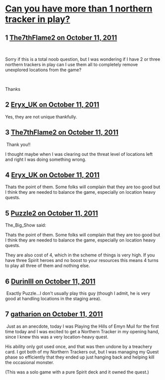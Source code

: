 # [Can you have more than 1 northern tracker in play?](https://community.fantasyflightgames.com/topic/54580-can-you-have-more-than-1-northern-tracker-in-play/)

## 1 [The7thFlame2 on October 11, 2011](https://community.fantasyflightgames.com/topic/54580-can-you-have-more-than-1-northern-tracker-in-play/?do=findComment&comment=540576)

 

Sorry if this is a total noob question, but I was wondering if I have 2 or three northern trackers in play can I use them all to completely remove unexplored locations from the game?

 

Thanks

## 2 [Eryx_UK on October 11, 2011](https://community.fantasyflightgames.com/topic/54580-can-you-have-more-than-1-northern-tracker-in-play/?do=findComment&comment=540579)

Yes, they are not unique thankfully. 

## 3 [The7thFlame2 on October 11, 2011](https://community.fantasyflightgames.com/topic/54580-can-you-have-more-than-1-northern-tracker-in-play/?do=findComment&comment=540581)

 Thank you!!

I thought maybe when I was clearing out the threat level of locations left and right I was doing something wrong. 

## 4 [Eryx_UK on October 11, 2011](https://community.fantasyflightgames.com/topic/54580-can-you-have-more-than-1-northern-tracker-in-play/?do=findComment&comment=540582)

Thats the point of them. Some folks will complain that they are too good but I think they are needed to balance the game, especially on location heavy quests. 

## 5 [Puzzle2 on October 11, 2011](https://community.fantasyflightgames.com/topic/54580-can-you-have-more-than-1-northern-tracker-in-play/?do=findComment&comment=540585)

The_Big_Show said:

Thats the point of them. Some folks will complain that they are too good but I think they are needed to balance the game, especially on location heavy quests. 



They are also cost of 4, which in the scheme of things is very high. If you have three Spirit heroes and no boost to your resources this means 4 turns to play all three of them and nothing else. 

## 6 [DurinIII on October 11, 2011](https://community.fantasyflightgames.com/topic/54580-can-you-have-more-than-1-northern-tracker-in-play/?do=findComment&comment=540612)

 Exactly Puzzle...I don't usually play this guy (though I admit, he is very good at handling locations in the staging area).

## 7 [gatharion on October 11, 2011](https://community.fantasyflightgames.com/topic/54580-can-you-have-more-than-1-northern-tracker-in-play/?do=findComment&comment=540623)

 Just as an anecdote, today I was Playing the Hills of Emyn Muil for the first time today and I was excited to get a Northern Tracker in my opening hand, since I knew this was a very location-heavy quest.

His ability only got used once, and that was then undone by a treachery card. I got both of my Northern Trackers out, but I was managing my Quest phase so efficiently that they ended up just hanging back and helping kill the occasional monster.

(This was a solo game with a pure Spirit deck and it owned the quest.)

